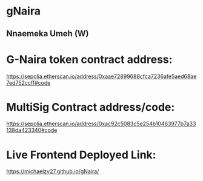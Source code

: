 # gNaira
## Nnaemeka Umeh (W)

# G-Naira token contract address:
https://sepolia.etherscan.io/address/0xaae72899688cfca7236afe5aed68ae7ed752ccff#code

# MultiSig Contract address/code:
https://sepolia.etherscan.io/address/0xac92c5083c5e254b10463977b7a33138da423340#code

# Live Frontend Deployed Link:
https://michaelzy27.github.io/gNaira/

